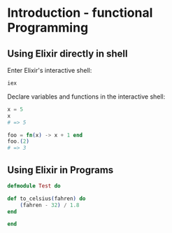 # Introduction - functional Programming

## Using Elixir directly in shell
Enter Elixir's interactive shell:
```bash
iex
```

Declare variables and functions in the interactive shell:
```elixir
x = 5
x
# => 5

foo = fn(x) -> x + 1 end
foo.(2)
# => 3
```

## Using Elixir in Programs
```elixir
defmodule Test do

def to_celsius(fahren) do
    (fahren - 32) / 1.8
end

end
```